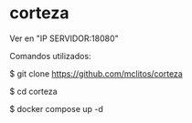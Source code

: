 # corteza
Ver en "IP SERVIDOR:18080" 


Comandos utilizados:

$ git clone https://github.com/mclitos/corteza

$ cd corteza

$ docker compose up -d

